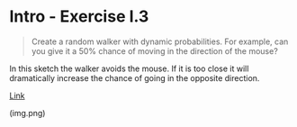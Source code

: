 # Intro - Exercise I.3

> Create a random walker with dynamic probabilities. For example, can you give it a 50% chance of moving in the direction of the mouse?

In this sketch the walker avoids the mouse. If it is too close it will dramatically increase the chance of going in the opposite direction.

[Link](http://natureofcode.com/book/introduction/#intro_exercise3)

(img.png)